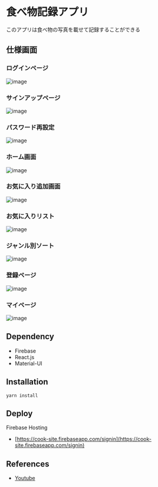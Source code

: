 # 食べ物記録アプリ
このアプリは食べ物の写真を載せて記録することができる

## 仕様画面
### ログインページ
![image](https://user-images.githubusercontent.com/86089786/149647109-eca16a67-a58a-4756-a528-5e6fa2ceb102.png)

### サインアップページ
![image](https://user-images.githubusercontent.com/86089786/149647123-712eda6c-eb62-47ae-a6b7-a7867626232f.png)

### パスワード再設定
![image](https://user-images.githubusercontent.com/86089786/149647151-50916bd4-1aff-41d1-8c63-bc147fd35ee8.png)

### ホーム画面
![image](https://user-images.githubusercontent.com/86089786/149647257-943a2d08-d132-46c6-a1c7-8207e1a6a817.png)

### お気に入り追加画面
![image](https://user-images.githubusercontent.com/86089786/149647418-ef0b78cd-74d2-442c-a38f-91ed359fdea6.png)

### お気に入りリスト
![image](https://user-images.githubusercontent.com/86089786/149647430-b868a1e2-8991-406c-993e-5f6c440333d3.png)

### ジャンル別ソート
![image](https://user-images.githubusercontent.com/86089786/149647449-6d450c0e-cc4f-4d72-95d8-2a9c01ca5972.png)

### 登録ページ
![image](https://user-images.githubusercontent.com/86089786/149647515-8efd05bb-d624-4a0d-ac1f-22563937c992.png)

### マイページ
![image](https://user-images.githubusercontent.com/86089786/149647526-d1484a93-2fbb-4d37-ab94-794b3a9083fd.png)


## Dependency
- Firebase
- React.js
- Material-UI

## Installation
```yarn install```

## Deploy
Firebase Hosting
- [https://cook-site.firebaseapp.com/signin](https://cook-site.firebaseapp.com/signin)

## References
- [Youtube](https://www.youtube.com/channel/UC-bOAxx-YOsviSmqh8COR0w)